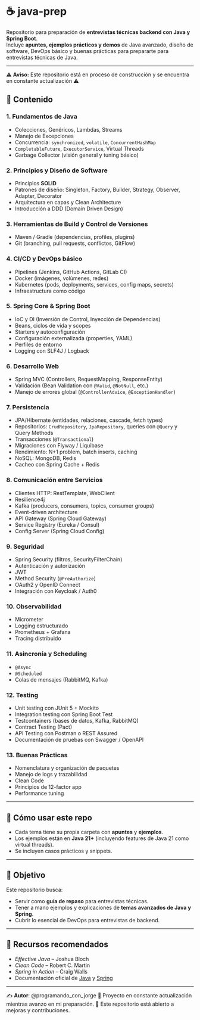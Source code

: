 # ☕ java-prep

Repositorio para preparación de **entrevistas técnicas backend con Java y Spring Boot**.  
Incluye **apuntes, ejemplos prácticos y demos** de Java avanzado, diseño de software, DevOps básico y buenas prácticas para prepararte para entrevistas técnicas de Java.

---
⚠️ **Aviso:** Este repositorio está en proceso de construcción y se encuentra en constante actualización ⚠️

## 📌 Contenido

### 1. Fundamentos de Java
- Colecciones, Genéricos, Lambdas, Streams  
- Manejo de Excepciones  
- Concurrencia: `synchronized`, `volatile`, `ConcurrentHashMap`  
- `CompletableFuture`, `ExecutorService`, Virtual Threads
- Garbage Collector (visión general y tuning básico)  

### 2. Principios y Diseño de Software
- Principios **SOLID**  
- Patrones de diseño: Singleton, Factory, Builder, Strategy, Observer, Adapter, Decorator  
- Arquitectura en capas y Clean Architecture  
- Introducción a DDD (Domain Driven Design)  

### 3. Herramientas de Build y Control de Versiones
- Maven / Gradle (dependencias, profiles, plugins)  
- Git (branching, pull requests, conflictos, GitFlow)  

### 4. CI/CD y DevOps básico
- Pipelines (Jenkins, GitHub Actions, GitLab CI)  
- Docker (imágenes, volúmenes, redes)  
- Kubernetes (pods, deployments, services, config maps, secrets)  
- Infraestructura como código

### 5. Spring Core & Spring Boot
- IoC y DI (Inversión de Control, Inyección de Dependencias)  
- Beans, ciclos de vida y scopes  
- Starters y autoconfiguración  
- Configuración externalizada (properties, YAML)  
- Perfiles de entorno  
- Logging con SLF4J / Logback  

### 6. Desarrollo Web
- Spring MVC (Controllers, RequestMapping, ResponseEntity)  
- Validación (Bean Validation con `@Valid`, `@NotNull`, etc.)  
- Manejo de errores global (`@ControllerAdvice`, `@ExceptionHandler`)  

### 7. Persistencia
- JPA/Hibernate (entidades, relaciones, cascade, fetch types)  
- Repositorios: `CrudRepository`, `JpaRepository`, queries con `@Query` y Query Methods  
- Transacciones (`@Transactional`)  
- Migraciones con Flyway / Liquibase  
- Rendimiento: N+1 problem, batch inserts, caching  
- NoSQL: MongoDB, Redis  
- Cacheo con Spring Cache + Redis  

### 8. Comunicación entre Servicios
- Clientes HTTP: RestTemplate, WebClient  
- Resilience4j
- Kafka (producers, consumers, topics, consumer groups)  
- Event-driven architecture  
- API Gateway (Spring Cloud Gateway)  
- Service Registry (Eureka / Consul)  
- Config Server (Spring Cloud Config)  

### 9. Seguridad
- Spring Security (filtros, SecurityFilterChain)  
- Autenticación y autorización  
- JWT  
- Method Security (`@PreAuthorize`)  
- OAuth2 y OpenID Connect  
- Integración con Keycloak / Auth0  

### 10. Observabilidad
- Micrometer 
- Logging estructurado  
- Prometheus + Grafana  
- Tracing distribuido  

### 11. Asincronía y Scheduling
- `@Async`  
- `@Scheduled`  
- Colas de mensajes (RabbitMQ, Kafka)  

### 12. Testing
- Unit testing con JUnit 5 + Mockito  
- Integration testing con Spring Boot Test  
- Testcontainers (bases de datos, Kafka, RabbitMQ)  
- Contract Testing (Pact)  
- API Testing con Postman o REST Assured  
- Documentación de pruebas con Swagger / OpenAPI  

### 13. Buenas Prácticas
- Nomenclatura y organización de paquetes  
- Manejo de logs y trazabilidad  
- Clean Code  
- Principios de 12-factor app  
- Performance tuning  

---

## 🚀 Cómo usar este repo

- Cada tema tiene su propia carpeta con **apuntes** y **ejemplos**.  
- Los ejemplos están en **Java 21+** (incluyendo features de Java 21 como virtual threads).  
- Se incluyen casos prácticos y snippets.  

---

## 🎯 Objetivo

Este repositorio busca:  
- Servir como **guía de repaso** para entrevistas técnicas.  
- Tener a mano ejemplos y explicaciones de **temas avanzados de Java y Spring**.  
- Cubrir lo esencial de DevOps para entrevistas de backend.  

---

## 📖 Recursos recomendados

- *Effective Java* – Joshua Bloch  
- *Clean Code* – Robert C. Martin  
- *Spring in Action* – Craig Walls  
- Documentación oficial de [Java](https://docs.oracle.com/en/java/) y [Spring](https://spring.io/projects/spring-boot)  

---

✍️ **Autor**: @programando_con_jorge
📌 Proyecto en constante actualización mientras avanzo en mi preparación.
🤝 Este repositorio está abierto a mejoras y contribuciones.


